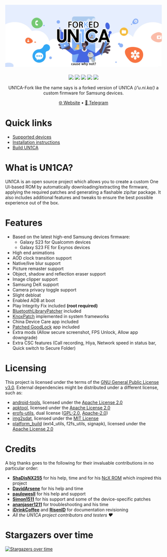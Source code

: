 <h1 align="center">
  <img loading="lazy" src="readme-res/banner.png"/>
</h1>
<p align="center">
  <a href="https://github.com/BlackMesa123/UN1CA/blob/fourteen/LICENSE"><img loading="lazy" src="https://img.shields.io/github/license/BlackMesa123/UN1CA?style=for-the-badge&logo=github"/></a>
  <a href="https://github.com/BlackMesa123/UN1CA/commits/fourteen"><img loading="lazy" src="https://img.shields.io/github/last-commit/BlackMesa123/UN1CA/fourteen?style=for-the-badge"/></a>
  <a href="https://github.com/BlackMesa123/UN1CA/stargazers"><img loading="lazy" src="https://img.shields.io/github/stars/BlackMesa123/UN1CA?style=for-the-badge"/></a>
  <a href="https://github.com/BlackMesa123/UN1CA/graphs/contributors"><img loading="lazy" src="https://img.shields.io/github/contributors/BlackMesa123/UN1CA?style=for-the-badge"/></a>
  <a href="https://github.com/BlackMesa123/UN1CA/actions/workflows/build.yml"><img loading="lazy" src="https://img.shields.io/github/actions/workflow/status/BlackMesa123/UN1CA/build.yml?style=for-the-badge"/></a>
</p>
<p align="center">UN1CA-Fork like the name says is a forked version of UN1CA <i>(/ˈu.ni.ka/)</i> a custom firmware for Samsung devices.</p>

<p align="center">
  <a href="https://notmadeyetlikereally.not">🌐 Website</a>
  •
  <a href="https://notmadeyetlikereally.not">💬 Telegram</a>
</p>

# Quick links
- [Supported devices](https://notmadeyetlikereally.not)
- [Installation instructions](https://notmadeyetlikereally.not)
- [Build UN1CA](https://notmadeyetlikereally.not)

# What is UN1CA?
UN1CA is an open source project which allows you to create a custom One UI-based ROM by automatically downloading/extracting the firmware, applying the required patches and generating a flashable zip/tar package.
It also includes additional features and tweaks to ensure the best possible experience out of the box.

# Features
- Based on the latest high-end Samsung devices firmware:
  - Galaxy S23 for Qualcomm devices
  - Galaxy S23 FE for Exynos devices
- High end animations
- AOD clock transition support
- Native/live blur support
- Picture remaster support
- Object, shadow and reflection eraser support
- Image clipper support
- Samsung DeX support
- Camera privacy toggle support
- Slight debloat
- Enabled ADB at boot
- Play Integrity Fix included **(root required)**
- [BluetoothLibraryPatcher](https://github.com/3arthur6/BluetoothLibraryPatcher) included
- [KnoxPatch](https://github.com/BlackMesa123/KnoxPatch) implemented in system frameworks
- China Device Care app included
- [Patched GoodLock](https://github.com/corsicanu/goodlock_dump) app included
- Extra mods (Allow secure screenshot, FPS Unlock, Allow app downgrade)
- Extra CSC features (Call recording, Hiya, Network speed in status bar, Quick switch to Secure Folder)

# Licensing
This project is licensed under the terms of the [GNU General Public License v3.0](LICENSE). External dependencies might be distributed under a different license, such as:
- [android-tools](https://github.com/nmeum/android-tools), licensed under the [Apache License 2.0](https://github.com/nmeum/android-tools/blob/master/LICENSE)
- [apktool](https://github.com/iBotPeaches/Apktool), licensed under the [Apache License 2.0](https://github.com/iBotPeaches/Apktool/blob/master/LICENSE.md)
- [erofs-utils](https://github.com/sekaiacg/erofs-utils/), dual license ([GPL-2.0](https://github.com/sekaiacg/erofs-utils/blob/dev/LICENSES/GPL-2.0), [Apache-2.0](https://github.com/sekaiacg/erofs-utils/blob/dev/LICENSES/Apache-2.0))
- [img2sdat](https://github.com/xpirt/img2sdat), licensed under the [MIT License](https://github.com/xpirt/img2sdat/blob/master/LICENSE)
- [platform_build](https://android.googlesource.com/platform/build/) (ext4_utils, f2fs_utils, signapk), licensed under the [Apache License 2.0](https://source.android.com/docs/setup/about/licenses)

# Credits
A big thanks goes to the following for their invaluable contributions in no particular order:
- **[ShaDisNX255](https://github.com/ShaDisNX255)** for his help, time and for his [NcX ROM](https://github.com/ShaDisNX255/NcX_Stock) which inspired this project
- **[DavidArsene](https://github.com/DavidArsene)** for his help and time
- **[paulowesll](https://github.com/paulowesll)** for his help and support
- **[Simon1511](https://github.com/Simon1511)** for his support and some of the device-specific patches
- **[ananjaser1211](https://github.com/ananjaser1211)** for troubleshooting and his time
- **[iDrinkCoffee](https://github.com/iDrinkCoffee-TG)** and **[RisenID](https://github.com/RisenID)** for documentation revisioning
- *All the UN1CA project contributors and testers ❤️*

# Stargazers over time
[![Stargazers over time](https://starchart.cc/BlackMesa123/UN1CA.svg)](https://starchart.cc/BlackMesa123/UN1CA)
